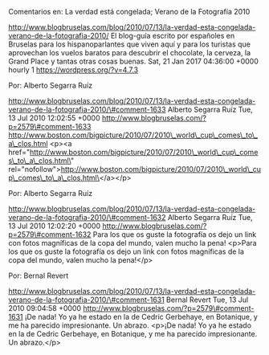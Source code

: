 Comentarios en: La verdad está congelada; Verano de la Fotografía 2010

http://www.blogbruselas.com/blog/2010/07/13/la-verdad-esta-congelada-verano-de-la-fotografia-2010/
El blog-guía escrito por españoles en Bruselas para los hispanoparlantes
que viven aquí y para los turistas que aprovechan los vuelos baratos
para descubrir el chocolate, la cerveza, la Grand Place y tantas otras
cosas buenas. Sat, 21 Jan 2017 04:36:00 +0000 hourly 1
https://wordpress.org/?v=4.7.3

Por: Alberto Segarra Ruíz

http://www.blogbruselas.com/blog/2010/07/13/la-verdad-esta-congelada-verano-de-la-fotografia-2010/\#comment-1633
Alberto Segarra Ruíz Tue, 13 Jul 2010 12:02:55 +0000
http://www.blogbruselas.com/?p=2579\#comment-1633
http://www.boston.com/bigpicture/2010/07/2010\_world\_cup\_comes\_to\_a\_clos.html
\<p\>\<a
href=\"http://www.boston.com/bigpicture/2010/07/2010\_world\_cup\_comes\_to\_a\_clos.html\"
rel=\"nofollow\"\>http://www.boston.com/bigpicture/2010/07/2010\_world\_cup\_comes\_to\_a\_clos.html\</a\>\</p\>

Por: Alberto Segarra Ruíz

http://www.blogbruselas.com/blog/2010/07/13/la-verdad-esta-congelada-verano-de-la-fotografia-2010/\#comment-1632
Alberto Segarra Ruíz Tue, 13 Jul 2010 12:02:20 +0000
http://www.blogbruselas.com/?p=2579\#comment-1632 Para los que os guste
la fotografía os dejo un link con fotos magníficas de la copa del mundo,
valen mucho la pena! \<p\>Para los que os guste la fotografía os dejo un
link con fotos magníficas de la copa del mundo, valen mucho la
pena!\</p\>

Por: Bernal Revert

http://www.blogbruselas.com/blog/2010/07/13/la-verdad-esta-congelada-verano-de-la-fotografia-2010/\#comment-1631
Bernal Revert Tue, 13 Jul 2010 09:04:58 +0000
http://www.blogbruselas.com/?p=2579\#comment-1631 ¡De nada! Yo ya he
estado en la de Cedric Gerbehaye, en Botanique, y me ha parecido
impresionante. Un abrazo. \<p\>¡De nada! Yo ya he estado en la de Cedric
Gerbehaye, en Botanique, y me ha parecido impresionante. Un
abrazo.\</p\>
